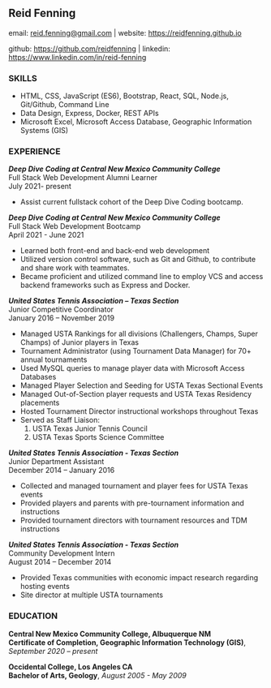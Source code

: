 Reid Fenning
------------

email: reid.fenning@gmail.com | website: https://reidfenning.github.io

github: https://github.com/reidfenning | linkedin: https://www.linkedin.com/in/reid-fenning

### SKILLS

- HTML, CSS, JavaScript (ES6), Bootstrap, React, SQL, Node.js, Git/Github, Command Line
- Data Design, Express, Docker, REST APIs
- Microsoft Excel, Microsoft Access Database, Geographic Information Systems (GIS)

### EXPERIENCE 

***Deep Dive Coding at Central New Mexico Community College***  
Full Stack Web Development Alumni Learner  
July 2021- present
- Assist current fullstack cohort of the Deep Dive Coding bootcamp.

***Deep Dive Coding at Central New Mexico Community College***  
Full Stack Web Development Bootcamp  
April 2021 - June 2021
  - Learned both front-end and back-end web development
  - Utilized version control software, such as Git and Github, to contribute and share work with teammates.
  - Became proficient and utilized command line to employ VCS and access backend frameworks such as Express and Docker.

***United States Tennis Association – Texas Section***	  				        
Junior Competitive Coordinator  
January 2016 – November 2019
- Managed USTA Rankings for all divisions (Challengers, Champs, Super Champs) of Junior players in Texas
-	Tournament Administrator (using Tournament Data Manager) for 70+ annual tournaments 
-	Used MySQL queries to manage player data with Microsoft Access Databases 
-	Managed Player Selection and Seeding for USTA Texas Sectional Events 
-	Managed Out-of-Section player requests and USTA Texas Residency placements 
-	Hosted Tournament Director instructional workshops throughout Texas 
-	Served as Staff Liaison:
     1. USTA Texas Junior Tennis Council 
     2. USTA Texas Sports Science Committee

***United States Tennis Association - Texas Section***  
Junior Department Assistant  
December 2014 – January 2016
- Collected and managed tournament and player fees for USTA Texas events
- Provided players and parents with pre-tournament information and instructions
- Provided tournament directors with tournament resources and TDM instructions

***United States Tennis Association - Texas Section***	  
Community Development Intern  
August 2014 – December 2014
- Provided Texas communities with economic impact research regarding hosting events
- Site director at multiple USTA tournaments

### EDUCATION 
	
**Central New Mexico Community College, Albuquerque NM**  
**Certificate of Completion, Geographic Information Technology (GIS)**, *September 2020 – present*				        

**Occidental College, Los Angeles CA** 	                     	        		        
**Bachelor of Arts, Geology**, *August 2005 - May 2009*					   			     			
